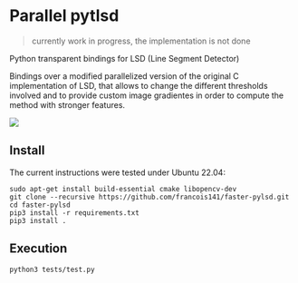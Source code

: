 # Parallel pytlsd

> currently work in progress, the implementation is not done

Python transparent bindings for LSD (Line Segment Detector)

Bindings over a modified parallelized version of the original C implementation of LSD, that allows to change the different thresholds involved and to provide custom image gradientes in order to compute the method with stronger features.

![](resources/example.jpg)

## Install
The current instructions were tested under Ubuntu 22.04:

```
sudo apt-get install build-essential cmake libopencv-dev
git clone --recursive https://github.com/francois141/faster-pylsd.git
cd faster-pylsd
pip3 install -r requirements.txt
pip3 install .
```

## Execution

```
python3 tests/test.py
```

